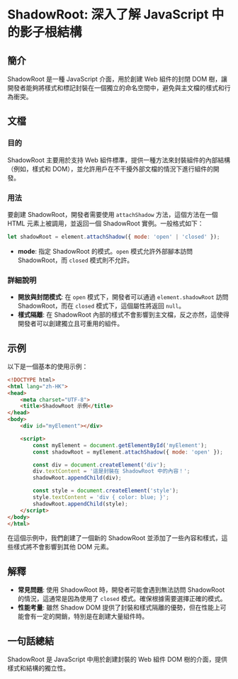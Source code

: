 <!--
Meta Description: # ShadowRoot: 深入了解 JavaScript 中的影子根結構 ## 簡介 ShadowRoot 是一種 JavaScript 介面，用於創建 Web 組件的封閉 DOM 樹，讓開發者能夠將樣式和標記封裝在一個獨立的命名空間中，避免與主文檔的樣式和行為衝突。 ## 文檔 ### 目的 S...
Meta Keywords: shadowroot, div, dom, html, javascript
-->

# ShadowRoot: 深入了解 JavaScript 中的影子根結構

## 簡介
ShadowRoot 是一種 JavaScript 介面，用於創建 Web 組件的封閉 DOM 樹，讓開發者能夠將樣式和標記封裝在一個獨立的命名空間中，避免與主文檔的樣式和行為衝突。

## 文檔
### 目的
ShadowRoot 主要用於支持 Web 組件標準，提供一種方法來封裝組件的內部結構（例如，樣式和 DOM），並允許用戶在不干擾外部文檔的情況下進行組件的開發。

### 用法
要創建 ShadowRoot，開發者需要使用 `attachShadow` 方法，這個方法在一個 HTML 元素上被調用，並返回一個 ShadowRoot 實例。一般格式如下：

```javascript
let shadowRoot = element.attachShadow({ mode: 'open' | 'closed' });
```

- **mode**: 指定 ShadowRoot 的模式。`open` 模式允許外部腳本訪問 ShadowRoot，而 `closed` 模式則不允許。

### 詳細說明
- **開放與封閉模式**: 在 `open` 模式下，開發者可以通過 `element.shadowRoot` 訪問 ShadowRoot，而在 `closed` 模式下，這個屬性將返回 `null`。
- **樣式隔離**: 在 ShadowRoot 內部的樣式不會影響到主文檔，反之亦然，這使得開發者可以創建獨立且可重用的組件。

## 示例
以下是一個基本的使用示例：

```html
<!DOCTYPE html>
<html lang="zh-HK">
<head>
    <meta charset="UTF-8">
    <title>ShadowRoot 示例</title>
</head>
<body>
    <div id="myElement"></div>

    <script>
        const myElement = document.getElementById('myElement');
        const shadowRoot = myElement.attachShadow({ mode: 'open' });

        const div = document.createElement('div');
        div.textContent = '這是封裝在 ShadowRoot 中的內容！';
        shadowRoot.appendChild(div);

        const style = document.createElement('style');
        style.textContent = 'div { color: blue; }';
        shadowRoot.appendChild(style);
    </script>
</body>
</html>
```

在這個示例中，我們創建了一個新的 ShadowRoot 並添加了一些內容和樣式，這些樣式將不會影響到其他 DOM 元素。

## 解釋
- **常見問題**: 使用 ShadowRoot 時，開發者可能會遇到無法訪問 ShadowRoot 的情況，這通常是因為使用了 `closed` 模式。確保根據需要選擇正確的模式。
- **性能考量**: 雖然 Shadow DOM 提供了封裝和樣式隔離的優勢，但在性能上可能會有一定的開銷，特別是在創建大量組件時。

## 一句話總結
ShadowRoot 是 JavaScript 中用於創建封裝的 Web 組件 DOM 樹的介面，提供樣式和結構的獨立性。